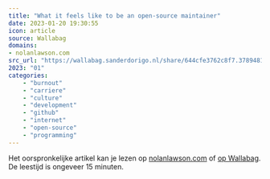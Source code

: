 ```yaml
---
title: "What it feels like to be an open-source maintainer"
date: 2023-01-20 19:30:55
icon: article
source: Wallabag
domains:
- nolanlawson.com
src_url: "https://wallabag.sanderdorigo.nl/share/644cfe3762c8f7.37894813"
2023: "01"
categories:
    - "burnout"
    - "carriere"
    - "culture"
    - "development"
    - "github"
    - "internet"
    - "open-source"
    - "programming"
---
```

Het oorspronkelijke artikel kan je lezen op [nolanlawson.com](https://nolanlawson.com/2017/03/05/what-it-feels-like-to-be-an-open-source-maintainer/) of [op Wallabag](https://wallabag.sanderdorigo.nl/share/644cfe3762c8f7.37894813). De leestijd is ongeveer 15 minuten.